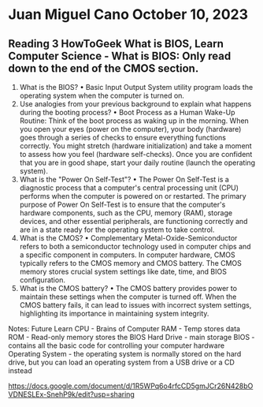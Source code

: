 # Juan Miguel Cano						October 10, 2023

## Reading 3 HowToGeek What is BIOS, Learn Computer Science - What is BIOS: Only read down to the end of the CMOS section.

1.	What is the BIOS?
•	Basic Input Output System utility program loads the operating system when the computer is turned on.
2.	Use analogies from your previous background to explain what happens during the booting process?
•	Boot Process as a Human Wake-Up Routine: Think of the boot process as waking up in the morning. When you open your eyes (power on the computer), your body (hardware) goes through a series of checks to ensure everything functions correctly. You might stretch (hardware initialization) and take a moment to assess how you feel (hardware self-checks). Once you are confident that you are in good shape, start your daily routine (launch the operating system).
3.	What is the "Power On Self-Test"?
•	The Power On Self-Test is a diagnostic process that a computer's central processing unit (CPU) performs when the computer is powered on or restarted. The primary purpose of Power On Self-Test is to ensure that the computer's hardware components, such as the CPU, memory (RAM), storage devices, and other essential peripherals, are functioning correctly and are in a state ready for the operating system to take control.
4.	What is the CMOS?
•	Complementary Metal-Oxide-Semiconductor refers to both a semiconductor technology used in computer chips and a specific component in computers. In computer hardware, CMOS typically refers to the CMOS memory and CMOS battery. The CMOS memory stores crucial system settings like date, time, and BIOS configuration. 
5.	What is the CMOS battery?
•	The CMOS battery provides power to maintain these settings when the computer is turned off. When the CMOS battery fails, it can lead to issues with incorrect system settings, highlighting its importance in maintaining system integrity.

Notes: 
Future Learn
  CPU - Brains of Computer
  RAM - Temp stores data
  ROM - Read-only memory stores the BIOS
  Hard Drive - main storage
  BIOS -  contains all the basic code for controlling your computer hardware 
  Operating System - the operating system is normally stored on the hard drive, but you 
  can load an operating system from a USB drive or a CD instead

https://docs.google.com/document/d/1R5WPq6o4rfcCD5gmJCr26N428bOVDNESLEx-SnehP9k/edit?usp=sharing
